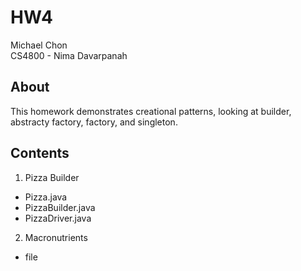 # HW4

Michael Chon  
CS4800 - Nima Davarpanah

## About

This homework demonstrates creational patterns, looking at builder, abstracty factory, factory, and singleton.

## Contents
1) Pizza Builder
- Pizza.java
- PizzaBuilder.java
- PizzaDriver.java

2) Macronutrients
- file
